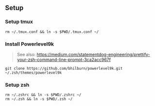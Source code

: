 ## Setup


### Setup tmux


```
rm ~/.tmux.conf && ln -s $PWD/.tmux.conf ~/
```


### Install Powerlevel9k


> See also: https://medium.com/statementdog-engineering/prettify-your-zsh-command-line-prompt-3ca2acc967f

```
git clone https://github.com/bhilburn/powerlevel9k.git ~/.zsh/themes/powerlevel9k
```


### Setup zsh

```
rm ~/.zshrc && ln -s $PWD/.zshrc ~/
rm ~/.zsh && ln -s $PWD/.zsh ~/
```
